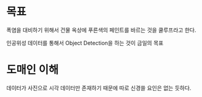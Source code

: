 # 목표

폭염을 대비하기 위해서 건물 옥상에 푸른색의 페인트를 바르는 것을 쿨루프라고 한다.

인공위성 데이터를 통해서 Object Detection을 하는 것이 금일의 목표

# 도매인 이해

데이터가 사진으로 시각 데이터만 존재하기 때문에 따로 신경쓸 요인은 없는 듯하다.